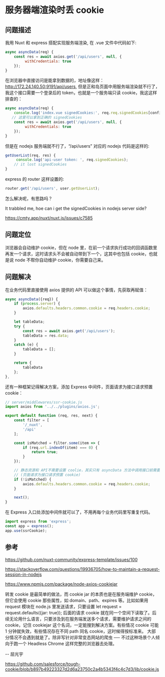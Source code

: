 # 服务器端渲染时丢 cookie

## 问题描述

我用 Nuxt 和 express 搭配实现服务端渲染, 在 .vue 文件中代码如下:

```js
async asyncData(req) {
    const res = await axios.get('/api/users', null, {
         withCredentials: true
    });
}
```
在浏览器中直接访问是能拿到数据的，地址像这样：http://172.24.140.50:9191/api/users, 但是正和岛页面中用服务端渲染就不行了，我这个接口需要一个登录后的 token，也就是一个服务端只读 cookie，我这这样排查的：

```js
async asyncData(req) {
    console.log('index.vue signedCookies:', req.req.signedCookies[config.authCookieName]);
   // 这里可以拿到正确的 signedCookies
    const res = await axios.get('/api/users', null, {
         withCredentials: true
    });
}
```
但是在 nodejs 服务端就不行了，“/api/users” 对应的 nodejs 代码是这样的:

```js
getUserList(req, res) {
     console.log('api-user token: ', req.signedCookies);
    // it lost signedCookies
}
```

express 的 router 这样设置的:

```js
router.get('/api/users', user.getUserList);
```

怎么解决呢，有思路吗？

It trabbled me, hoe can i get the signedCookies in nodejs server side?

https://cmty.app/nuxt/nuxt.js/issues/c7585

## 问题定位

浏览器会自动维护 cookie，但在 node 里，在前一个请求执行成功的回调函数里再发一个请求，这时请求头不会被自动带到下一个，这其中也包括 cookie，也就是说 node 不帮你自动维护 cookie，你需要自己来。

## 问题解决

在业务代码里直接使用 axios 提供的 API 可以做这个事情，先获取再赋值：
```js
async asyncData({req}) {
    if (process.server) {
        axios.defaults.headers.common.cookie = req.headers.cookie;
    }

    let tableData;
    try {
        const res = await axios.get('/api/users');
        tableData = res.data;
    }
    catch (e) {
        tableData = [];
    }

    return {
        tableData
    };
},
```

还有一种框架记得解决方案，添加 Express 中间件，页面请求为接口请求预置 cookie：

```js
// server/middlewares/ssr-cookie.js
import axios from '../../plugins/axios.js';

export default function (req, res, next) {
    const filter = [
        '/_nuxt',
        '/api'
    ];

    const isMatched = filter.some(item => {
        if (req.url.indexOf(item) === 0) {
            return true;
        }
    });

    // 静态资源和 API不需要设置 coolie，其实只有 asyncData 方法中调用接口前需要预置 cookie
    // (页面请求为接口请求预置 cookie)
    if (!isMatched) {
        axios.defaults.headers.common.cookie = req.headers.cookie;
    }

    next();
}
```

在 Express 入口处添加中间件就可以了，不用再每个业务代码里写重复代码。

```js
import express from 'express';
const app = express();
app.use(ssrCookie);
```

## 参考

https://github.com/nuxt-community/express-template/issues/100

https://stackoverflow.com/questions/19936705/how-to-maintain-a-request-session-in-nodejs

https://www.npmjs.com/package/node-axios-cookiejar

转发 cookie 是最简单的做法，而 cookie jar 的本质也是在服务端维护 cookie，但它会使用 cookie 那些属性，如 domain、path、expires 等。比如如果用 request 模块在 node.js 里发送请求，只要设置 let request = request.defaults({jar: true}); 后面的请求 cookie 就在同一个空间下读取了。后续无论用什么语言，只要涉及到在服务端发送多个请求，需要维护请求之间的 cookie，记住 cookiejar 这个名词，一定能搜到解决方案。有些情况 cookie 可能 1 分钟就失效，有些情况存在不同 path 同名 cookie，这时候得按标准来。
大部分情况不会遇到就是了。除非写针对非常变态网站的爬虫 ── 不过这种场景个人倾向于跑一个 Headless Chrome 这样完整的浏览器去处理。

-- 屈光宇

https://github.com/salesforce/tough-cookie/blob/b897b49223327d2d6a23750c2a4b5343f4c4c7d3/lib/cookie.js
